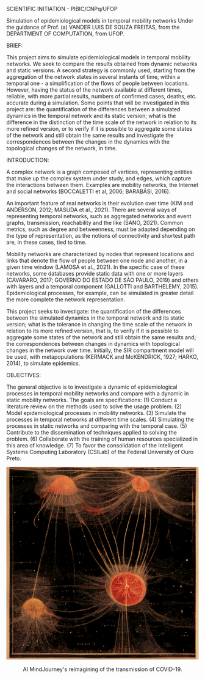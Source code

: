 SCIENTIFIC INITIATION - PIBIC/CNPq/UFOP

Simulation of epidemiological models in temporal mobility networks
Under the guidance of Prof. (a) VANDER LUIS DE SOUZA FREITAS, from the DEPARTMENT OF COMPUTATION, from UFOP.

BRIEF:

This project aims to simulate epidemiological models in temporal mobility networks. We seek to compare the results obtained from dynamic networks and static versions. A second strategy is commonly used, starting from the aggregation of the network states in several instants of time, within a temporal one - a simplification of the flows of people between locations. However, having the status of the network available at different times, reliable, with more partial results, numbers of confirmed cases, deaths, etc. accurate during a simulation. Some points that will be investigated in this project are: the quantification of the differences between a simulated dynamics in the temporal network and its static version; what is the difference in the distinction of the time scale of the network in relation to its more refined version, or to verify if it is possible to aggregate some states of the network and still obtain the same results and investigate the correspondences between the changes in the dynamics with the topological changes of the network, in time.

INTRODUCTION:

A complex network is a graph composed of vertices, representing entities that make up the complex system under study, and edges, which capture the interactions between them. Examples are mobility networks, the Internet and social networks (BOCCALETTI et al, 2006; BARABÁSI, 2016).

An important feature of real networks is their evolution over time (KIM and ANDERSON, 2012; MASUDA et al., 2021). There are several ways of representing temporal networks, such as aggregated networks and event graphs, transmission, reachability and the like (SANO, 2021). Common metrics, such as degree and betweenness, must be adapted depending on the type of representation, as the notions of connectivity and shortest path are, in these cases, tied to time.

Mobility networks are characterized by nodes that represent locations and links that denote the flow of people between one node and another, in a given time window (LAMOSA et al., 2021). In the specific case of these networks, some databases provide static data with one or more layers (CAVARARO, 2017; GOVERNO DO ESTADO DE SÃO PAULO, 2019) and others with layers and a temporal component (GALLOTTI and BARTHELEMY, 2015). Epidemiological processes, for example, can be simulated in greater detail the more complete the network representation.

This project seeks to investigate: the quantification of the differences between the simulated dynamics in the temporal  network and its static version; what is the tolerance in changing the time scale of the network in relation to its more refined version, that is, to verify if it is possible to aggregate some states of the network and still obtain the same results and; the correspondences between changes in dynamics with topological changes in the network over time. Initially, the SIR compartment model will be used, with metapopulations (KERMACK and McKENDRICK, 1927; HARKO, 2014), to simulate epidemics.

OBJECTIVES:

The general objective is to investigate a dynamic of epidemiological processes in temporal mobility networks and compare with a dynamic in static mobility networks. The goals are specifications:
(1) Conduct a literature review on the methods used to solve the usage problem.
(2) Model epidemiological processes in mobility networks.
(3) Simulate the processes in temporal networks at different time scales.
(4) Simulating the processes in static networks and comparing with the temporal case.
(5) Contribute to the dissemination of techniques applied to solving the problem.
(6) Collaborate with the training of human resources specialized in this area of knowledge.
(7) To favor the consolidation of the Intelligent Systems Computing Laboratory (CSILab) of the Federal University of 
Ouro Preto.

![COVID-19 SPREAD](https://github.com/gabrielxcosta/Simulation-of-epidemiological-models-in-temporal-mobility-networks/blob/main/MindJourney%20-%20COVID)

<p align="center"> AI MindJourney's reimagining of the transmission of COVID-19.
